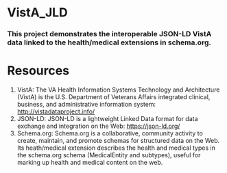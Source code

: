# VistA_JLD

### This project demonstrates the interoperable JSON-LD VistA data linked to the health/medical extensions in schema.org. 

# Resources 

1. VistA: The VA Health Information Systems Technology and Architecture (VistA) is the U.S. Department of Veterans Affairs integrated clinical, business, and administrative information system: http://vistadataproject.info/
2. JSON-LD: JSON-LD is a lightweight Linked Data format for data exchange and integration on the Web: https://json-ld.org/
3. Schema.org: Schema.org is a collaborative, community activity to create, maintain, and promote schemas for structured data on the Web. Its heath/medical extension describes the health and medical types in the schema.org schema (MedicalEntity and subtypes), useful for marking up health and medical content on the web.
